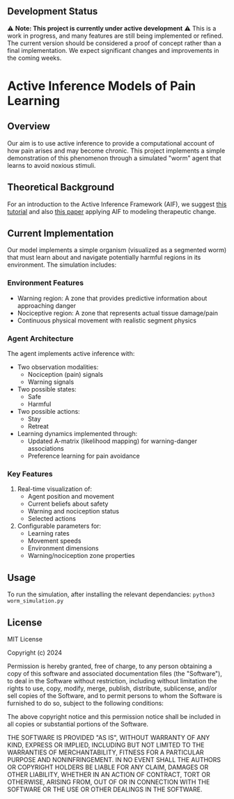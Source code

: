 
## Development Status
⚠️ **Note: This project is currently under active development** ⚠️
This is a work in progress, and many features are still being implemented or refined. The current version should be considered a proof of concept rather than a final implementation. We expect significant changes and improvements in the coming weeks.


# Active Inference Models of Pain Learning

## Overview
Our aim is to use active inference to provide a computational account of how pain arises and may become chronic. This project implements a simple demonstration of this phenomenon through a simulated "worm" agent that learns to avoid noxious stimuli.

## Theoretical Background
For an introduction to the Active Inference Framework (AIF), we suggest [this tutorial](https://www.sciencedirect.com/science/article/pii/S0022249621000973) and also [this paper](https://www.nature.com/articles/s41598-021-89047-0.pdf) applying AIF to modeling therapeutic change.

## Current Implementation
Our model implements a simple organism (visualized as a segmented worm) that must learn about and navigate potentially harmful regions in its environment. The simulation includes:

### Environment Features
- Warning region: A zone that provides predictive information about approaching danger
- Nociceptive region: A zone that represents actual tissue damage/pain
- Continuous physical movement with realistic segment physics

### Agent Architecture
The agent implements active inference with:
- Two observation modalities:
  - Nociception (pain) signals
  - Warning signals
- Two possible states:
  - Safe
  - Harmful
- Two possible actions:
  - Stay
  - Retreat
- Learning dynamics implemented through:
  - Updated A-matrix (likelihood mapping) for warning-danger associations
  - Preference learning for pain avoidance

### Key Features
1. Real-time visualization of:
   - Agent position and movement
   - Current beliefs about safety
   - Warning and nociception status
   - Selected actions
2. Configurable parameters for:
   - Learning rates
   - Movement speeds
   - Environment dimensions
   - Warning/nociception zone properties

## Usage
To run the simulation, after installing the relevant dependancies:
```python3 worm_simulation.py```


## License
MIT License

Copyright (c) 2024 

Permission is hereby granted, free of charge, to any person obtaining a copy
of this software and associated documentation files (the "Software"), to deal
in the Software without restriction, including without limitation the rights
to use, copy, modify, merge, publish, distribute, sublicense, and/or sell
copies of the Software, and to permit persons to whom the Software is
furnished to do so, subject to the following conditions:

The above copyright notice and this permission notice shall be included in all
copies or substantial portions of the Software.

THE SOFTWARE IS PROVIDED "AS IS", WITHOUT WARRANTY OF ANY KIND, EXPRESS OR
IMPLIED, INCLUDING BUT NOT LIMITED TO THE WARRANTIES OF MERCHANTABILITY,
FITNESS FOR A PARTICULAR PURPOSE AND NONINFRINGEMENT. IN NO EVENT SHALL THE
AUTHORS OR COPYRIGHT HOLDERS BE LIABLE FOR ANY CLAIM, DAMAGES OR OTHER
LIABILITY, WHETHER IN AN ACTION OF CONTRACT, TORT OR OTHERWISE, ARISING FROM,
OUT OF OR IN CONNECTION WITH THE SOFTWARE OR THE USE OR OTHER DEALINGS IN THE
SOFTWARE.
